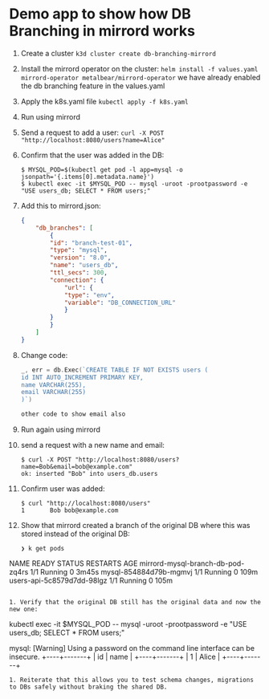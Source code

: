 # Demo app to show how DB Branching in mirrord works

1. Create a cluster `k3d cluster create db-branching-mirrord`
1. Install the mirrord operator on the cluster: `helm install -f values.yaml mirrord-operator metalbear/mirrord-operator` we have already enabled the db branching feature in the values.yaml
1. Apply the k8s.yaml file `kubectl apply -f k8s.yaml`
1. Run using mirrord
1. Send a request to add a user: `curl -X POST "http://localhost:8080/users?name=Alice"`
1. Confirm that the user was added in the DB:
    ```
    $ MYSQL_POD=$(kubectl get pod -l app=mysql -o jsonpath='{.items[0].metadata.name}')
    $ kubectl exec -it $MYSQL_POD -- mysql -uroot -prootpassword -e "USE users_db; SELECT * FROM users;"
    ```
1. Add this to mirrord.json:
    ```json
    {
        "db_branches": [
            {
            "id": "branch-test-01",
            "type": "mysql",
            "version": "8.0",
            "name": "users_db",
            "ttl_secs": 300,
            "connection": {
                "url": {
                "type": "env",
                "variable": "DB_CONNECTION_URL"
                }
            }
            }
        ]
    }
    ```

1. Change code:
    ```go
    _, err = db.Exec(`CREATE TABLE IF NOT EXISTS users (
    id INT AUTO_INCREMENT PRIMARY KEY,
    name VARCHAR(255),
    email VARCHAR(255)
    )`)

    other code to show email also
    ```

1. Run again using mirrord

1. send a request with a new name and email:
    ```
    $ curl -X POST "http://localhost:8080/users?name=Bob&email=bob@example.com"
    ok: inserted "Bob" into users_db.users
    ```

1. Confirm user was added:
    ```
    $ curl "http://localhost:8080/users" 
    1       Bob bob@example.com
    ```
1. Show that mirrord created a branch of the original DB where this was stored instead of the original DB:
    ```
    ❯ k get pods
NAME                                READY   STATUS    RESTARTS   AGE
mirrord-mysql-branch-db-pod-zq4rs   1/1     Running   0          3m45s
mysql-854884d79b-mgmvj              1/1     Running   0          109m
users-api-5c8579d7dd-98lgz          1/1     Running   0          105m
```

1. Verify that the original DB still has the original data and now the new one:
```
kubectl exec -it $MYSQL_POD -- mysql -uroot -prootpassword -e "USE users_db; SELECT * FROM users;"

mysql: [Warning] Using a password on the command line interface can be insecure.
+----+-------+
| id | name  |
+----+-------+
|  1 | Alice |
+----+-------+
```
1. Reiterate that this allows you to test schema changes, migrations to DBs safely without braking the shared DB.
